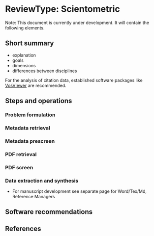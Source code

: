 # ReviewType: Scientometric

Note: This document is currently under development. It will contain the following elements.

## Short summary

- explanation
- goals
- dimensions
- differences between disciplines

For the analysis of citation data, established software packages like [VosViewer](https://www.vosviewer.com/) are recommended.

## Steps and operations

### Problem formulation

### Metadata retrieval

### Metadata prescreen

### PDF retrieval

### PDF screen

### Data extraction and synthesis

- For manuscript development see separate page for Word/Tex/Md, Reference Managers

## Software recommendations

## References
